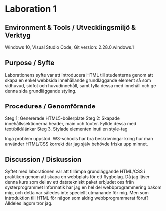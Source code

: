 
# Laboration 1
## Environment & Tools / Utvecklingsmiljö & Verktyg
Windows 10, Visual Studio Code, Git version: 2.28.0.windows.1

## Purpose / Syfte
Laborationens syfte var att introducera HTML till studenterna genom att skapa en enkel webbsida innehållande
grundläggande element så som sidhuvud, sidfot och huvudinnehåll, samt fylla dessa med innehåll och ge
denna sida grundläggande styling.

## Procedures / Genomförande
Steg 1: Genererade HTML5-boilerplate
Steg 2: Skapade innehållssektionerna header, main och footer. Fyllde dessa med text/bild/länkar
Steg 3. Stylade elementen inuti en style-tag

Inga problem uppstod. W3-schools har bra beskrivningar kring hur man använder HTML/CSS korrekt där jag själv 
behövde friska upp minnet.

## Discussion / Diskussion

Syftet med laborationen var att tillämpa grundläggande HTML/CSS i praktiken genom att skapa en webbplats
för ett flygbolag. Då jag läser denna kurs som del av ett datatekniskt paket erbjudet oss från systerprogrammet 
Informatik har jag en hel del webbprogrammering bakom mig, och detta var således inte speciellt utmanande för mig. 
Men som introduktion till HTML för någon som aldrig webbprogrammerat förut? Alldeles lagom tror jag.